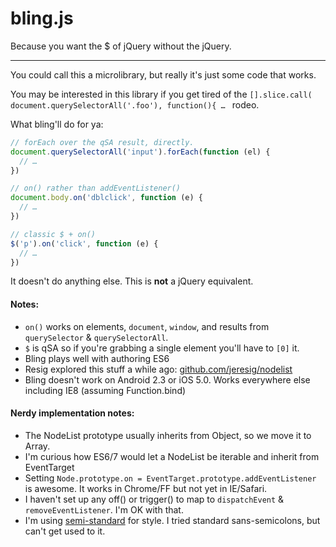 # bling.js

Because you want the $ of jQuery without the jQuery.

------------------------------------

You could call this a microlibrary, but really it's just some code that works.

You may be interested in this library if you get tired of the `[].slice.call( document.querySelectorAll('.foo'), function(){ … ` rodeo.

What bling'll do for ya:

```js
// forEach over the qSA result, directly.
document.querySelectorAll('input').forEach(function (el) {
  // …
})

// on() rather than addEventListener()
document.body.on('dblclick', function (e) {
  // …
})

// classic $ + on()
$('p').on('click', function (e) {
  // …
})
```

It doesn't do anything else. This is **not** a jQuery equivalent.

#### Notes:
* `on()` works on elements, `document`, `window`, and results from `querySelector` & `querySelectorAll`.
* `$` is qSA so if you're grabbing a single element you'll have to `[0]` it.
* Bling plays well with authoring ES6
* Resig explored this stuff a while ago: [github.com/jeresig/nodelist](http://github.com/jeresig/nodelist)
* Bling doesn't work on Android 2.3 or iOS 5.0. Works everywhere else including IE8 (assuming Function.bind)

#### Nerdy implementation notes:
* The NodeList prototype usually inherits from Object, so we move it to Array.
* I'm curious how ES6/7 would let a NodeList be iterable and inherit from EventTarget
* Setting `Node.prototype.on = EventTarget.prototype.addEventListener` is awesome. It works in Chrome/FF but not yet in IE/Safari.
* I haven't set up any off() or trigger() to map to `dispatchEvent` & `removeEventListener`. I'm OK with that.
* I'm using [semi-standard](https://github.com/Flet/semistandard) for style. I tried standard sans-semicolons, but can't get used to it.
